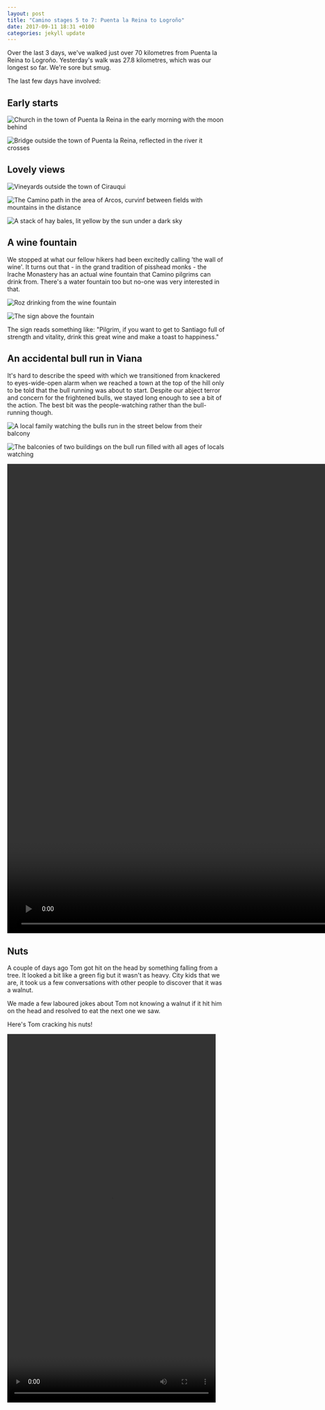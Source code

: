 ```yaml
---
layout: post
title: "Camino stages 5 to 7: Puenta la Reina to Logroño"
date: 2017-09-11 18:31 +0100
categories: jekyll update
---
```


Over the last 3 days, we've walked just over 70 kilometres from Puenta la Reina to Logroño. Yesterday's walk was 27.8 kilometres, which was our longest so far. We're sore but smug. 

The last few days have involved:

## Early starts

![Church in the town of Puenta la Reina in the early morning with the moon behind](https://github.com/tombye/trexit/raw/gh-pages/assets/images/church-in-puento-la-reina.jpg)

![Bridge outside the town of Puenta la Reina, reflected in the river it crosses](https://github.com/tombye/trexit/raw/gh-pages/assets/images/bridge-in-puenta-la-reina.jpg)

## Lovely views

![Vineyards outside the town of Cirauqui](https://github.com/tombye/trexit/raw/gh-pages/assets/images/vineyard-outside-cirauqui.jpg)

![The Camino path in the area of Arcos, curvinf between fields with mountains in the distance](https://github.com/tombye/trexit/raw/gh-pages/assets/images/camino-path-in-arcos.jpg)

![A stack of hay bales, lit yellow by the sun under a dark sky](https://github.com/tombye/trexit/raw/gh-pages/assets/images/stack-of-hay-bales-with-dark-sky-overhead.jpg)

## A wine fountain 

We stopped at what our fellow hikers had been excitedly calling 'the wall of wine'. It turns out that - in the grand tradition of pisshead monks - the Irache Monastery has an actual wine fountain that Camino pilgrims can drink from. There's a water fountain too but no-one was very interested in that. 

![Roz drinking from the wine fountain](https://github.com/tombye/trexit/raw/gh-pages/assets/images/roz-drinking-from-the-fountain-of-wine.jpg)

![The sign above the fountain](https://github.com/tombye/trexit/raw/gh-pages/assets/images/sign-above-the-fountain-of-wine.jpg)

The sign reads something like: "Pilgrim, if you want to get to Santiago full of strength and vitality, drink this great wine and make a toast to happiness."

## An accidental bull run in Viana

It's hard to describe the speed with which we transitioned from knackered to eyes-wide-open alarm when we reached a town at the top of the hill only to be told that the bull running was about to start. Despite our abject terror and concern for the frightened bulls, we stayed long enough to see a bit of the action. The best bit was the people-watching rather than the bull-running though. 

![A local family watching the bulls run in the street below from their balcony](https://github.com/tombye/trexit/raw/gh-pages/assets/images/kids-and-family-on-balcony-watching-bull-run.jpg)

![The balconies of two buildings on the bull run filled with all ages of locals watching](https://github.com/tombye/trexit/raw/gh-pages/assets/images/older-locals-on-balconies-watching-the-bulls-run.jpg)

<video src="https://github.com/tombye/trexit/raw/gh-pages/assets/images/the-bull-run-in-viana.mp4" controls height="1080" width="1920" preload="metadata"><a href="https://github.com/tombye/trexit/raw/gh-pages/assets/images/the-bull-run-in-viana.mp4">Download this video of the bull run in Viana.</a></video>

## Nuts

A couple of days ago Tom got hit on the head by something falling from a tree. It looked a bit like a green fig but it wasn't as heavy. City kids that we are, it took us a few conversations with other people to discover that it was a walnut.

We made a few laboured jokes about Tom not knowing a walnut if it hit him on the head and resolved to eat the next one we saw.

Here's Tom cracking his nuts!

<video src="https://github.com/tombye/trexit/raw/gh-pages/assets/images/tom-cracking-an-almond.mp4" controls height="848" width="480" preload="metadata"><a href="https://github.com/tombye/trexit/raw/gh-pages/assets/images/tom-cracking-an-almond.mp4">Download this video of Tom cracking open an almond fruit.</a></video>
